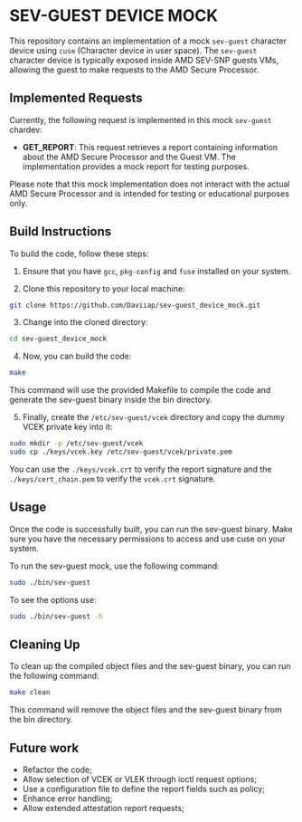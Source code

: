 # SEV-GUEST DEVICE MOCK
This repository contains an implementation of a mock `sev-guest` character device using `cuse` (Character device in user space). The `sev-guest` character device is typically exposed inside AMD SEV-SNP guests VMs, allowing the guest to make requests to the AMD Secure Processor.

## Implemented Requests

Currently, the following request is implemented in this mock `sev-guest` chardev:

- **GET_REPORT**: This request retrieves a report containing information about the AMD Secure Processor and the Guest VM. The implementation provides a mock report for testing purposes.

Please note that this mock implementation does not interact with the actual AMD Secure Processor and is intended for testing or educational purposes only.

## Build Instructions

To build the code, follow these steps:

1. Ensure that you have `gcc`, `pkg-config` and `fuse` installed on your system.

2. Clone this repository to your local machine:

```bash
git clone https://github.com/Daviiap/sev-guest_device_mock.git
```

3. Change into the cloned directory:

```bash
cd sev-guest_device_mock
```

4. Now, you can build the code:

```bash
make
```

This command will use the provided Makefile to compile the code and generate the sev-guest binary inside the bin directory.

5. Finally, create the `/etc/sev-guest/vcek` directory and copy the dummy VCEK private key into it:

```bash
sudo mkdir -p /etc/sev-guest/vcek
sudo cp ./keys/vcek.key /etc/sev-guest/vcek/private.pem
```

You can use the `./keys/vcek.crt` to verify the report signature and the `./keys/cert_chain.pem` to verify the `vcek.crt` signature.

## Usage
Once the code is successfully built, you can run the sev-guest binary. Make sure you have the necessary permissions to access and use cuse on your system.

To run the sev-guest mock, use the following command:

```bash
sudo ./bin/sev-guest
```

To see the options use:

```bash
sudo ./bin/sev-guest -h
```

## Cleaning Up
To clean up the compiled object files and the sev-guest binary, you can run the following command:

```bash
make clean
```

This command will remove the object files and the sev-guest binary from the bin directory.

## Future work

* Refactor the code;
* Allow selection of VCEK or VLEK through ioctl request options;
* Use a configuration file to define the report fields such as policy;
* Enhance error handling;
* Allow extended attestation report requests;

